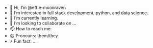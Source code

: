 - 👋 Hi, I’m @effie-moonraven
- 👀 I’m interested in full stack development, python, and data science.
- 🌱 I’m currently learning. 
- 💞️ I’m looking to collaborate on ...
- 📫 How to reach me: 
- 😄 Pronouns: them/they
- ⚡ Fun fact: ...

<!---
effie-moonraven/effie-moonraven is a ✨ special ✨ repository because its `README.md` (this file) appears on your GitHub profile.
You can click the Preview link to take a look at your changes.
--->
